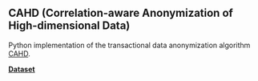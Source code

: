 ## CAHD (Correlation-aware Anonymization of High-dimensional Data)
Python implementation of the transactional data anonymization algorithm <a href="https://cs.stanford.edu/people/kalnis/Publications/icde08.pdf">CAHD</a>.

<a href="http://fimi.uantwerpen.be/data/">**Dataset**</a>

